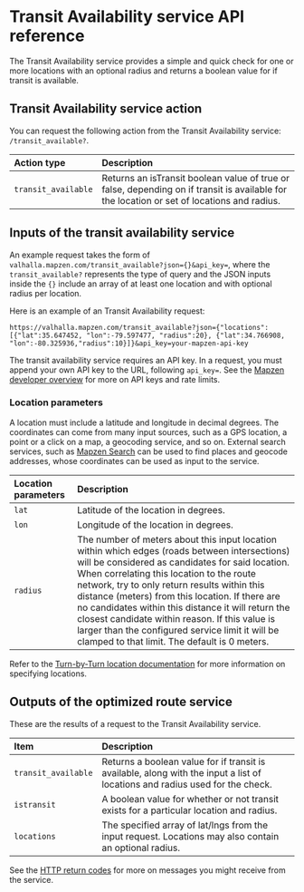 # Transit Availability service API reference

The Transit Availability service provides a simple and quick check for one or more locations with an optional radius and returns a boolean value for if transit is available.

## Transit Availability service action

You can request the following action from the Transit Availability service: `/transit_available?`.

| Action type | Description |
| :--------- | :----------- |
| `transit_available` | Returns an isTransit boolean value of true or false, depending on if transit is available for the location or set of locations and radius. |

## Inputs of the transit availability service

An example request takes the form of `valhalla.mapzen.com/transit_available?json={}&api_key=`, where the `transit_available?` represents the type of query and the JSON inputs inside the ``{}`` include an array of at least one location and with optional radius per location.

Here is an example of an Transit Availability request:
```
https://valhalla.mapzen.com/transit_available?json={"locations":[{"lat":35.647452, "lon":-79.597477, "radius":20}, {"lat":34.766908, "lon":-80.325936,"radius":10}]}&api_key=your-mapzen-api-key
```

The transit availability service requires an API key. In a request, you must append your own API key to the URL, following `api_key=`. See the [Mapzen developer overview](https://mapzen.com/documentation/overview/) for more on API keys and rate limits.

### Location parameters

A location must include a latitude and longitude in decimal degrees. The coordinates can come from many input sources, such as a GPS location, a point or a click on a map, a geocoding service, and so on. External search services, such as [Mapzen Search](https://mapzen.com/products/search/geocoding) can be used to find places and geocode addresses, whose coordinates can be used as input to the service.

| Location parameters | Description |
| :--------- | :----------- |
| `lat` | Latitude of the location in degrees. |
| `lon` | Longitude of the location in degrees. |
| `radius` | The number of meters about this input location within which edges (roads between intersections) will be considered as candidates for said location. When correlating this location to the route network, try to only return results within this distance (meters) from this location. If there are no candidates within this distance it will return the closest candidate within reason. If this value is larger than the configured service limit it will be clamped to that limit. The default is 0 meters. |

Refer to the [Turn-by-Turn location documentation](/turn-by-turn/api-reference.md#locations) for more information on specifying locations.

## Outputs of the optimized route service

These are the results of a request to the Transit Availability service.

| Item | Description |
| :---- | :----------- |
| `transit_available` | Returns a boolean value for if transit is available, along with the input a list of locations and radius used for the check.|
| `istransit` | A boolean value for whether or not transit exists for a particular location and radius.
| `locations` | The specified array of lat/lngs from the input request.  Locations may also contain an optional radius. |

See the [HTTP return codes](/turn-by-turn/api-reference.md#http-status-codes-and-conditions) for more on messages you might receive from the service.
